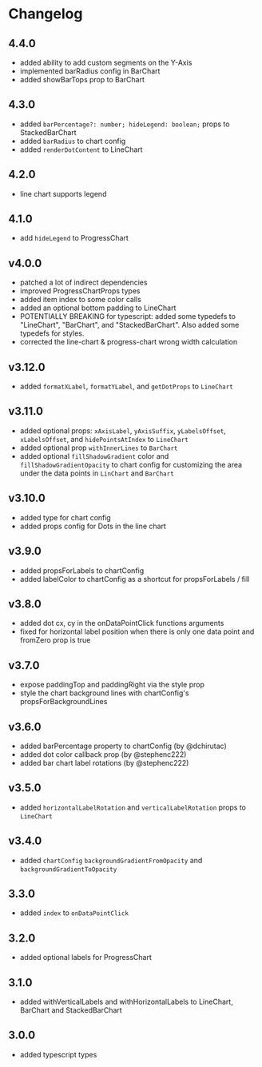 # Changelog

## 4.4.0

- added ability to add custom segments on the Y-Axis
- implemented barRadius config in BarChart
- added showBarTops prop to BarChart

## 4.3.0

- added `barPercentage?: number; hideLegend: boolean;` props to StackedBarChart
- added `barRadius` to chart config
- added `renderDotContent` to LineChart

## 4.2.0

- line chart supports legend

## 4.1.0

- add `hideLegend` to ProgressChart

## v4.0.0

- patched a lot of indirect dependencies
- improved ProgressChartProps types
- added item index to some color calls
- added an optional bottom padding to LineChart
- POTENTIALLY BREAKING for typescript: added some typedefs to "LineChart", "BarChart", and "StackedBarChart". Also added some typedefs for styles.
- corrected the line-chart & progress-chart wrong width calculation

## v3.12.0

- added `formatXLabel`, `formatYLabel`, and `getDotProps` to `LineChart`

## v3.11.0

- added optional props: `xAxisLabel`, `yAxisSuffix`, `yLabelsOffset`, `xLabelsOffset`, and `hidePointsAtIndex` to `LineChart`
- added optional prop `withInnerLines` to `BarChart`
- added optional `fillShadowGradient` color and `fillShadowGradientOpacity` to chart config for customizing the area under the data points in `LinChart` and `BarChart`

## v3.10.0

- added type for chart config
- added props config for Dots in the line chart

## v3.9.0

- added propsForLabels to chartConfig
- added labelColor to chartConfig as a shortcut for propsForLabels / fill

## v3.8.0

- added dot cx, cy in the onDataPointClick functions arguments
- fixed for horizontal label position when there is only one data point and fromZero prop is true

## v3.7.0

- expose paddingTop and paddingRight via the style prop
- style the chart background lines with chartConfig's propsForBackgroundLines

## v3.6.0

- added barPercentage property to chartConfig (by @dchirutac)
- added dot color callback prop (by @stephenc222)
- added bar chart label rotations (by @stephenc222)

## v3.5.0

- added `horizontalLabelRotation` and `verticalLabelRotation` props to `LineChart`

## v3.4.0

- added `chartConfig` `backgroundGradientFromOpacity` and `backgroundGradientToOpacity`

## 3.3.0

- added `index` to `onDataPointClick`

## 3.2.0

- added optional labels for ProgressChart

## 3.1.0

- added withVerticalLabels and withHorizontalLabels to LineChart, BarChart and StackedBarChart

## 3.0.0

- added typescript types
